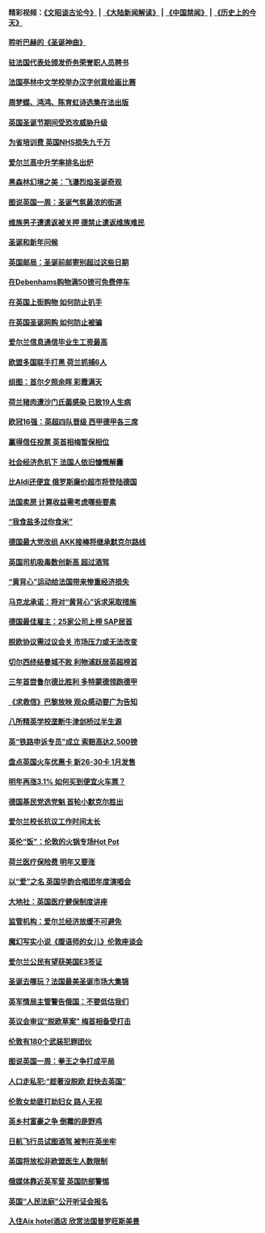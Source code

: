 #### 精彩视频：[《文昭谈古论今》](https://github.com/gfw-breaker/wenzhao/blob/master/README.md?t=12160631) | [《大陆新闻解读》](https://github.com/gfw-breaker/ntdtv-comedy/blob/master/README.md?t=12160631) | [《中国禁闻》](https://github.com/gfw-breaker/ntdtv-news/blob/master/README.md?t=12160631) | [《历史上的今天》](https://github.com/gfw-breaker/today-in-history/blob/master/README.md?t=12160631) 

#### [聆听巴赫的《圣诞神曲》](../pages/nsc974/n10910868.md?t=12160631) 

#### [驻法国代表处颁发侨务荣誉职人员聘书](../pages/nsc974/n10912829.md?t=12160631) 

#### [法国亭林中文学校举办汉字创意绘画比赛](../pages/nsc974/n10912809.md?t=12160631) 

#### [周梦蝶、鸿鸿、陈育虹诗选集在法出版](../pages/nsc974/n10912778.md?t=12160631) 

#### [英国圣诞节期间受恐攻威胁升级](../pages/nsc974/n10911486.md?t=12160631) 

#### [为省培训费  英国NHS损失九千万](../pages/nsc974/n10911478.md?t=12160631) 

#### [爱尔兰高中升学率排名出炉](../pages/nsc974/n10910761.md?t=12160631) 

#### [黑森林幻境之美：飞瀑烈焰圣诞奇观](../pages/nsc974/n10909442.md?t=12160631) 

#### [图说英国一周：圣诞气氛最浓的街道](../pages/nsc974/n10909173.md?t=12160631) 

#### [维族男子遭遣返被关押 德禁止遣返维族难民](../pages/nsc974/n10908943.md?t=12160631) 

#### [圣诞和新年问候](../pages/nsc974/n10909160.md?t=12160631) 

#### [英国邮局：圣诞前邮寄别超过这些日期](../pages/nsc974/n10909151.md?t=12160631) 

#### [在Debenhams购物满50镑可免费停车](../pages/nsc974/n10909136.md?t=12160631) 

#### [在英国上街购物 如何防止扒手](../pages/nsc974/n10909106.md?t=12160631) 

#### [在英国圣诞网购 如何防止被骗](../pages/nsc974/n10909085.md?t=12160631) 

#### [爱尔兰信息通信毕业生工资最高](../pages/nsc974/n10908531.md?t=12160631) 

#### [欧盟多国联手打黑 荷兰抓捕6人](../pages/nsc974/n10908389.md?t=12160631) 

#### [组图：首尔夕照余晖 彩霞满天](../pages/nsc974/n10908293.md?t=12160631) 

#### [荷兰猪肉遭沙门氏菌感染 已致19人生病](../pages/nsc974/n10908299.md?t=12160631) 

#### [欧冠16强：英超四队晋级 西甲德甲各三席](../pages/nsc974/n10907296.md?t=12160631) 

#### [赢得信任投票 英首相梅暂保相位](../pages/nsc974/n10907229.md?t=12160631) 

#### [社会经济危机下 法国人依旧慷慨解囊](../pages/nsc974/n10906090.md?t=12160631) 

#### [比Aldi还便宜 俄罗斯廉价超市将登陆德国](../pages/nsc974/n10905994.md?t=12160631) 

#### [法国卖房 计算收益需考虑哪些要素](../pages/nsc974/n10906125.md?t=12160631) 

#### [“我食盐多过你食米”](../pages/nsc974/n10905976.md?t=12160631) 

#### [德国最大党改组 AKK接棒将继承默克尔路线](../pages/nsc974/n10904680.md?t=12160631) 

#### [英国司机吸毒数创新高 超过酒驾](../pages/nsc974/n10904490.md?t=12160631) 

#### [“黄背心”运动给法国带来惨重经济损失](../pages/nsc974/n10904100.md?t=12160631) 

#### [马克龙承诺：将对“黄背心”诉求采取措施](../pages/nsc974/n10904057.md?t=12160631) 

#### [德国最佳雇主：25家公司上榜 SAP居首](../pages/nsc974/n10903789.md?t=12160631) 

#### [脱欧协议需过议会关 市场压力或无法改变](../pages/nsc974/n10901979.md?t=12160631) 

#### [切尔西终结曼城不败 利物浦跃居英超榜首](../pages/nsc974/n10900582.md?t=12160631) 

#### [三年首尝鲁尔德比胜利 多特蒙德领跑德甲](../pages/nsc974/n10900592.md?t=12160631) 

#### [《求救信》巴黎放映 观众感动要广为告知](../pages/nsc974/n10900019.md?t=12160631) 

#### [八所精英学校垄断牛津剑桥过半生源](../pages/nsc974/n10899861.md?t=12160631) 

#### [英“铁路申诉专员”成立 索赔高达2,500镑](../pages/nsc974/n10899001.md?t=12160631) 

#### [盘点英国火车优惠卡 新26-30卡 1月发售](../pages/nsc974/n10898992.md?t=12160631) 

#### [明年再涨3.1%   如何买到便宜火车票？](../pages/nsc974/n10898985.md?t=12160631) 

#### [德国基民党选党魁 首轮小默克尔胜出](../pages/nsc974/n10897678.md?t=12160631) 

#### [爱尔兰校长抗议工作时间太长](../pages/nsc974/n10897164.md?t=12160631) 

#### [英伦“饭”：伦敦的火锅专场Hot Pot](../pages/nsc974/n10897146.md?t=12160631) 

#### [荷兰医疗保险费 明年又要涨](../pages/nsc974/n10897113.md?t=12160631) 

#### [以“爱”之名 英国华韵合唱团年度演唱会](../pages/nsc974/n10897132.md?t=12160631) 

#### [大地社：英国医疗健保制度讲座](../pages/nsc974/n10897109.md?t=12160631) 

#### [监管机构：爱尔兰经济放缓不可避免](../pages/nsc974/n10897047.md?t=12160631) 

#### [魔幻写实小说《腹语师的女儿》伦敦座谈会](../pages/nsc974/n10897070.md?t=12160631) 

#### [爱尔兰公民有望获美国E3签证](../pages/nsc974/n10896956.md?t=12160631) 

#### [圣诞去哪玩？法国最美圣诞市场大集锦](../pages/nsc974/n10895365.md?t=12160631) 

#### [英军情局主管警告俄国：不要低估我们](../pages/nsc974/n10895238.md?t=12160631) 

#### [英议会审议“脱欧草案” 梅首相备受打击](../pages/nsc974/n10895260.md?t=12160631) 

#### [伦敦有180个武装犯罪团伙](../pages/nsc974/n10895487.md?t=12160631) 

#### [图说英国一周：拳王之争打成平局](../pages/nsc974/n10895330.md?t=12160631) 

#### [人口走私犯:“趁著没脱欧 赶快去英国”](../pages/nsc974/n10895316.md?t=12160631) 

#### [伦敦女劫匪打劫妇女 路人无视](../pages/nsc974/n10895309.md?t=12160631) 

#### [英乡村富豪之争  倒霉的是野鸡](../pages/nsc974/n10895305.md?t=12160631) 

#### [日航飞行员试图酒驾  被判在英坐牢](../pages/nsc974/n10895291.md?t=12160631) 

#### [英国将放松非欧盟医生人数限制](../pages/nsc974/n10895286.md?t=12160631) 

#### [俄媒体靠近英军营 英国防部警惕](../pages/nsc974/n10895265.md?t=12160631) 

#### [英国“人民法庭”公开听证会报名](../pages/nsc974/n10895219.md?t=12160631) 

#### [入住Aix hotel酒店 欣赏法国普罗旺斯美景](../pages/nsc974/n10894800.md?t=12160631) 


